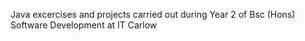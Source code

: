 Java excercises and projects carried out during Year 2 of Bsc (Hons) Software Development at IT Carlow
